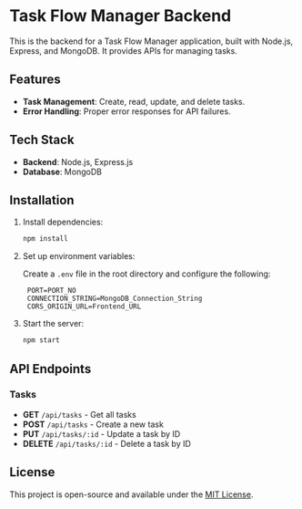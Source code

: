 # Task Flow Manager Backend

This is the backend for a Task Flow Manager application, built with Node.js, Express, and MongoDB. It provides APIs for managing tasks.

## Features

- **Task Management**: Create, read, update, and delete tasks.
- **Error Handling**: Proper error responses for API failures.

## Tech Stack

- **Backend**: Node.js, Express.js
- **Database**: MongoDB

## Installation

1. Install dependencies:

   ```bash
   npm install
   ```

2. Set up environment variables:

   Create a `.env` file in the root directory and configure the following:

   ```env
    PORT=PORT_NO
    CONNECTION_STRING=MongoDB_Connection_String
    CORS_ORIGIN_URL=Frontend_URL
   ```

3. Start the server:

   ```bash
   npm start
   ```

## API Endpoints

### Tasks

- **GET** `/api/tasks` - Get all tasks
- **POST** `/api/tasks` - Create a new task
- **PUT** `/api/tasks/:id` - Update a task by ID
- **DELETE** `/api/tasks/:id` - Delete a task by ID

## License

This project is open-source and available under the [MIT License](LICENSE).
